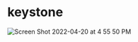 # keystone

![Screen Shot 2022-04-20 at 4 55 50 PM](https://user-images.githubusercontent.com/10226899/164321288-00b352ed-a3fa-4d81-9983-6872705fec7d.png)
